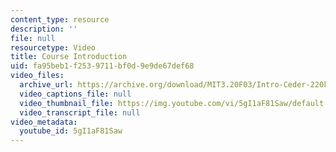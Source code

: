 ```yaml
---
content_type: resource
description: ''
file: null
resourcetype: Video
title: Course Introduction
uid: fa95beb1-f253-9711-bf0d-9e9de67def68
video_files:
  archive_url: https://archive.org/download/MIT3.20F03/Intro-Ceder-220k.mp4
  video_captions_file: null
  video_thumbnail_file: https://img.youtube.com/vi/5gI1aF81Saw/default.jpg
  video_transcript_file: null
video_metadata:
  youtube_id: 5gI1aF81Saw
---
```

